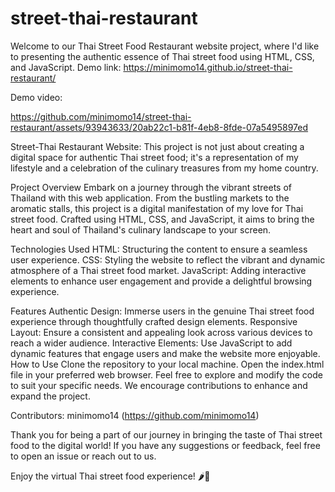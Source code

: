 # street-thai-restaurant
Welcome to our Thai Street Food Restaurant website project, where I'd like to presenting the authentic essence of Thai street food using HTML, CSS, and JavaScript.
Demo link: https://minimomo14.github.io/street-thai-restaurant/

Demo video: 


https://github.com/minimomo14/street-thai-restaurant/assets/93943633/20ab22c1-b81f-4eb8-8fde-07a5495897ed



Street-Thai Restaurant Website: 
This project is not just about creating a digital space for authentic Thai street food; it's a representation of my lifestyle and a celebration of the culinary treasures from my home country.

Project Overview
Embark on a journey through the vibrant streets of Thailand with this web application. From the bustling markets to the aromatic stalls, this project is a digital manifestation of my love for Thai street food. Crafted using HTML, CSS, and JavaScript, it aims to bring the heart and soul of Thailand's culinary landscape to your screen.

Technologies Used
HTML: Structuring the content to ensure a seamless user experience.
CSS: Styling the website to reflect the vibrant and dynamic atmosphere of a Thai street food market.
JavaScript: Adding interactive elements to enhance user engagement and provide a delightful browsing experience.

Features
Authentic Design: Immerse users in the genuine Thai street food experience through thoughtfully crafted design elements.
Responsive Layout: Ensure a consistent and appealing look across various devices to reach a wider audience.
Interactive Elements: Use JavaScript to add dynamic features that engage users and make the website more enjoyable.
How to Use
Clone the repository to your local machine.
Open the index.html file in your preferred web browser.
Feel free to explore and modify the code to suit your specific needs. We encourage contributions to enhance and expand the project.

Contributors: minimomo14 (https://github.com/minimomo14)


Thank you for being a part of our journey in bringing the taste of Thai street food to the digital world! If you have any suggestions or feedback, feel free to open an issue or reach out to us.

Enjoy the virtual Thai street food experience! 🌶🍜
